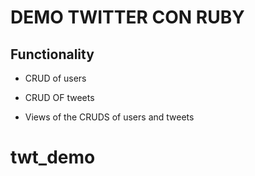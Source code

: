 # DEMO TWITTER CON RUBY

## Functionality
* CRUD of users

* CRUD OF tweets

* Views of the CRUDS of users and tweets

# twt_demo
